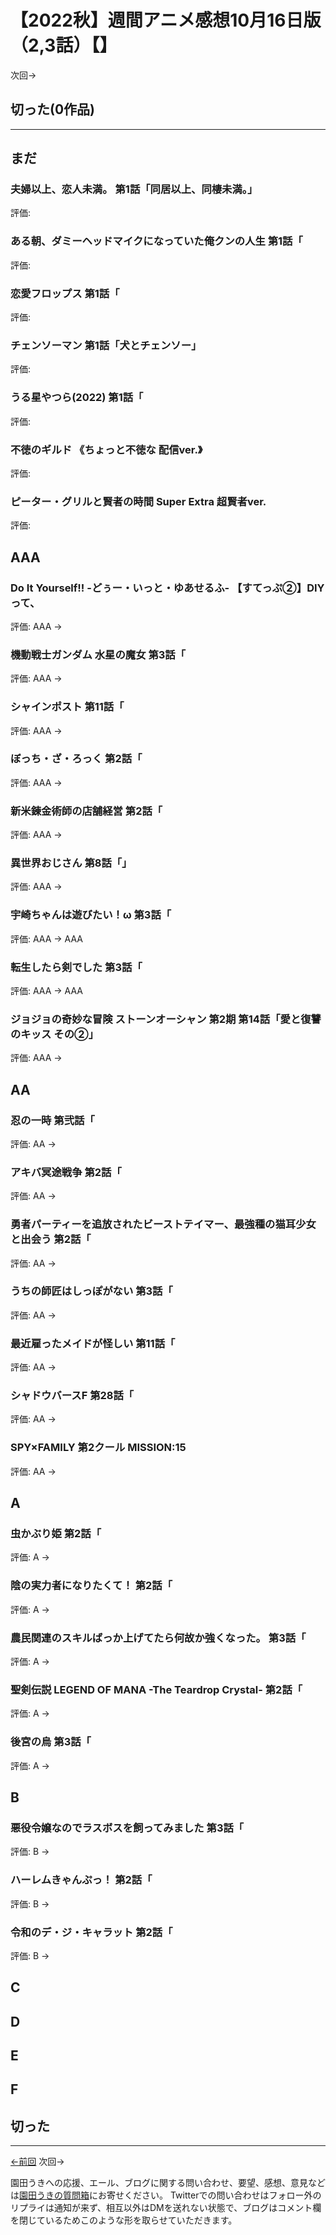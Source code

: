 # 【2022秋】週間アニメ感想10月16日版（2,3話）【】
次回→
## 切った(0作品)
***
## まだ
### 夫婦以上、恋人未満。 第1話「同居以上、同棲未満。」
評価:
### ある朝、ダミーヘッドマイクになっていた俺クンの人生 第1話「
評価:
### 恋愛フロップス 第1話「
評価:
### チェンソーマン 第1話「犬とチェンソー」
評価:
### うる星やつら(2022) 第1話「
評価:
### 不徳のギルド 《ちょっと不徳な 配信ver.》
評価:
### ピーター・グリルと賢者の時間 Super Extra 超賢者ver.
評価:
## AAA
### Do It Yourself!! -どぅー・いっと・ゆあせるふ- 【すてっぷ②】DIYって、
評価: AAA →
### 機動戦士ガンダム 水星の魔女 第3話「
評価: AAA →
### シャインポスト 第11話「
評価: AAA →
### ぼっち・ざ・ろっく 第2話「
評価: AAA →
### 新米錬金術師の店舗経営 第2話「
評価: AAA →
### 異世界おじさん 第8話「」
評価: AAA →
### 宇崎ちゃんは遊びたい！ω 第3話「
評価: AAA → AAA
### 転生したら剣でした 第3話「
評価: AAA → AAA
### ジョジョの奇妙な冒険 ストーンオーシャン 第2期 第14話「愛と復讐のキッス その②」
評価: AAA →
## AA
### 忍の一時 第弐話「
評価: AA →
### アキバ冥途戦争 第2話「
評価: AA →
### 勇者パーティーを追放されたビーストテイマー、最強種の猫耳少女と出会う 第2話「
評価: AA →
### うちの師匠はしっぽがない 第3話「
評価: AA →
### 最近雇ったメイドが怪しい 第11話「
評価: AA →
### シャドウバースF 第28話「
評価: AA →
### SPY×FAMILY 第2クール MISSION:15
評価: AA →
## A
### 虫かぶり姫 第2話「
評価: A →
### 陰の実力者になりたくて！ 第2話「
評価: A →
### 農民関連のスキルばっか上げてたら何故か強くなった。 第3話「
評価: A →
### 聖剣伝説 LEGEND OF MANA -The Teardrop Crystal- 第2話「
評価: A →
### 後宮の烏 第3話「
評価: A →
## B
### 悪役令嬢なのでラスボスを飼ってみました 第3話「
評価: B →
### ハーレムきゃんぷっ！ 第2話「
評価: B →
### 令和のデ・ジ・キャラット 第2話「
評価: B →
## C
## D
## E
## F
## 切った
***
[←前回](http://www.ukitouchtypist.org/2022/09/19/post-1641/) 次回→

園田うきへの応援、エール、ブログに関する問い合わせ、要望、感想、意見などは[園田うきの質問箱](https://peing.net/ja/ukitouchtypist)にお寄せください。
Twitterでの問い合わせはフォロー外のリプライは通知が来ず、相互以外はDMを送れない状態で、ブログはコメント欄を閉じているためこのような形を取らせていただきます。
